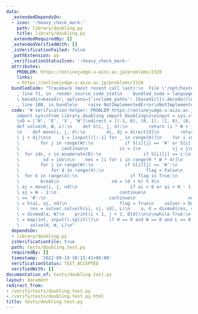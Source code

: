 ```yaml
---
data:
  _extendedDependsOn:
  - icon: ':heavy_check_mark:'
    path: library/doubling.py
    title: library/doubling.py
  _extendedRequiredBy: []
  _extendedVerifiedWith: []
  _isVerificationFailed: false
  _pathExtension: py
  _verificationStatusIcon: ':heavy_check_mark:'
  attributes:
    PROBLEM: https://onlinejudge.u-aizu.ac.jp/problems/2320
    links:
    - https://onlinejudge.u-aizu.ac.jp/problems/2320
  bundledCode: "Traceback (most recent call last):\n  File \"/opt/hostedtoolcache/PyPy/3.7.13/x64/site-packages/onlinejudge_verify/documentation/build.py\"\
    , line 71, in _render_source_code_stat\n    bundled_code = language.bundle(stat.path,\
    \ basedir=basedir, options={'include_paths': [basedir]}).decode()\n  File \"/opt/hostedtoolcache/PyPy/3.7.13/x64/site-packages/onlinejudge_verify/languages/python.py\"\
    , line 100, in bundle\n    raise NotImplementedError\nNotImplementedError\n"
  code: "# verification-helper: PROBLEM https://onlinejudge.u-aizu.ac.jp/problems/2320\n\
    import sys\nfrom library.doubling import Doubling\n\ninput = sys.stdin.readline\n\
    \nD = ['N', 'E', 'S', 'W']\ndirect = [(-1, 0), (0, 1), (1, 0), (0, -1)]\n\n\n\
    def solve(H, W, L):\n    def h(i, j, d):\n        return (i * W + j) * 4 + d\n\
    \n    def move(i, j, d):\n        di, dj = direct[d]\n        return (i + di,\
    \ j + dj)\n\n    S = [input()[:-1] for _ in range(H)]\n    for i in range(H):\n\
    \        for j in range(W):\n            if S[i][j] == '#' or S[i][j] == '.':\n\
    \                continue\n            si = i\n            sj = j\n          \
    \  for idx, c in enumerate(D):\n                if S[i][j] == c:\n           \
    \         sd = idx\n\n    nex = [i for i in range(H * W * 4)]\n    for i in range(H):\n\
    \        for j in range(W):\n            if S[i][j] == '#':\n                continue\n\
    \            for d in range(4):\n                flag = False\n              \
    \  for k in range(4):\n                    if flag is True:\n                \
    \        break\n                    nd = (d + k) % 4\n                    ai,\
    \ aj = move(i, j, nd)\n                    if ai < 0 or ai > H - 1 or aj < 0 or\
    \ aj > W - 1:\n                        continue\n                    if S[ai][aj]\
    \ == '#':\n                        continue\n                    nex[h(i, j, d)]\
    \ = h(ai, aj, nd)\n                    flag = True\n    solver = Doubling(nex)\n\
    \    res = solver.solve(h(si, sj, sd), L)\n    a, d = divmod(res, 4)\n    i, j\
    \ = divmod(a, W)\n    print(i + 1, j + 1, D[d])\n\n\nwhile True:\n    H, W, L\
    \ = map(int, input().split())\n    if H == 0 and W == 0 and L == 0:\n        break\n\
    \    solve(H, W, L)\n"
  dependsOn:
  - library/doubling.py
  isVerificationFile: true
  path: tests/doubling.test.py
  requiredBy: []
  timestamp: '2022-09-19 10:15:41+09:00'
  verificationStatus: TEST_ACCEPTED
  verifiedWith: []
documentation_of: tests/doubling.test.py
layout: document
redirect_from:
- /verify/tests/doubling.test.py
- /verify/tests/doubling.test.py.html
title: tests/doubling.test.py
---
```


